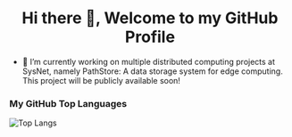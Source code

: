 <h1 align="center"> Hi there 👋, Welcome to my GitHub Profile<br/> </h1> 

- 🔭 I’m currently working on multiple distributed computing projects at SysNet, namely PathStore: A data storage system for edge computing. This project will be publicly available soon!

### My GitHub Top Languages 
![Top Langs](https://github-readme-stats.vercel.app/api/top-langs/?username=ideaeclipse&hide=css,html)

<!--
**ideaeclipse/ideaeclipse** is a ✨ _special_ ✨ repository because its `README.md` (this file) appears on your GitHub profile.

Here are some ideas to get you started:

- 🔭 I’m currently working on ...
- 🌱 I’m currently learning ...
- 👯 I’m looking to collaborate on ...
- 🤔 I’m looking for help with ...
- 💬 Ask me about ...
- 📫 How to reach me: ...
- 😄 Pronouns: ...
- ⚡ Fun fact: ...
-->
